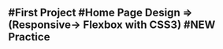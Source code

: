 #First Project
#Home Page Design => (Responsive-> Flexbox with CSS3)
#NEW Practice
---------------------------------------------------
 
